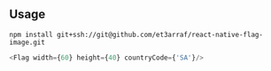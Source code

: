 ## Usage
```
npm install git+ssh://git@github.com/et3arraf/react-native-flag-image.git
``` 

```javascript
<Flag width={60} height={40} countryCode={'SA'}/>
```